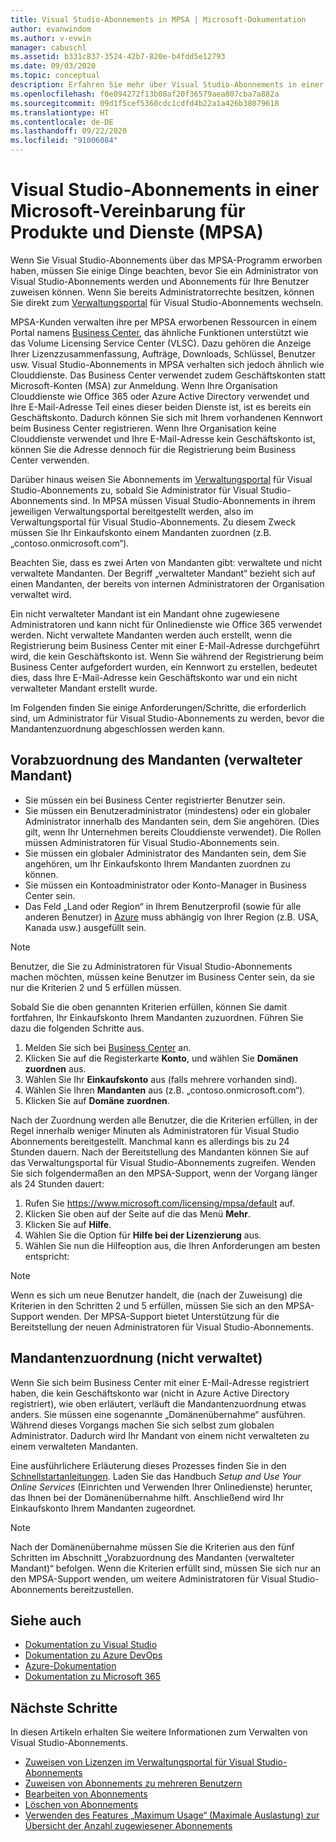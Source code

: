 ```yaml
---
title: Visual Studio-Abonnements in MPSA | Microsoft-Dokumentation
author: evanwindom
ms.author: v-evwin
manager: cabuschl
ms.assetid: b331c837-3524-42b7-820e-b4fdd5e12793
ms.date: 09/03/2020
ms.topic: conceptual
description: Erfahren Sie mehr über Visual Studio-Abonnements in einer Microsoft-Vereinbarung für Produkte und Dienste (MPSA).
ms.openlocfilehash: f0e894272f13b08af20f36579aea807cba7a882a
ms.sourcegitcommit: 09d1f5cef5360cdc1cdfd4b22a1a426b38079618
ms.translationtype: HT
ms.contentlocale: de-DE
ms.lasthandoff: 09/22/2020
ms.locfileid: "91006084"
---
```

# <a name="visual-studio-subscriptions-in-a-microsoft-products-and-services-agreement-mpsa"></a>Visual Studio-Abonnements in einer Microsoft-Vereinbarung für Produkte und Dienste (MPSA)
Wenn Sie Visual Studio-Abonnements über das MPSA-Programm erworben haben, müssen Sie einige Dinge beachten, bevor Sie ein Administrator von Visual Studio-Abonnements werden und Abonnements für Ihre Benutzer zuweisen können. Wenn Sie bereits Administratorrechte besitzen, können Sie direkt zum [Verwaltungsportal](https://manage.visualstudio.com/) für Visual Studio-Abonnements wechseln.

MPSA-Kunden verwalten ihre per MPSA erworbenen Ressourcen in einem Portal namens [Business Center](https://businessaccount.microsoft.com/Customer), das ähnliche Funktionen unterstützt wie das Volume Licensing Service Center (VLSC). Dazu gehören die Anzeige Ihrer Lizenzzusammenfassung, Aufträge, Downloads, Schlüssel, Benutzer usw. Visual Studio-Abonnements in MPSA verhalten sich jedoch ähnlich wie Clouddienste. Das Business Center verwendet zudem Geschäftskonten statt Microsoft-Konten (MSA) zur Anmeldung. Wenn Ihre Organisation Clouddienste wie Office 365 oder Azure Active Directory verwendet und Ihre E-Mail-Adresse Teil eines dieser beiden Dienste ist, ist es bereits ein Geschäftskonto. Dadurch können Sie sich mit Ihrem vorhandenen Kennwort beim Business Center registrieren. Wenn Ihre Organisation keine Clouddienste verwendet und Ihre E-Mail-Adresse kein Geschäftskonto ist, können Sie die Adresse dennoch für die Registrierung beim Business Center verwenden.

Darüber hinaus weisen Sie Abonnements im [Verwaltungsportal](https://manage.visualstudio.com/) für Visual Studio-Abonnements zu, sobald Sie Administrator für Visual Studio-Abonnements sind. In MPSA müssen Visual Studio-Abonnements in ihrem jeweiligen Verwaltungsportal bereitgestellt werden, also im Verwaltungsportal für Visual Studio-Abonnements. Zu diesem Zweck müssen Sie Ihr Einkaufskonto einem Mandanten zuordnen (z.B. „contoso.onmicrosoft.com“).

Beachten Sie, dass es zwei Arten von Mandanten gibt: verwaltete und nicht verwaltete Mandanten. Der Begriff „verwalteter Mandant“ bezieht sich auf einen Mandanten, der bereits von internen Administratoren der Organisation verwaltet wird.

Ein nicht verwalteter Mandant ist ein Mandant ohne zugewiesene Administratoren und kann nicht für Onlinedienste wie Office 365 verwendet werden. Nicht verwaltete Mandanten werden auch erstellt, wenn die Registrierung beim Business Center mit einer E-Mail-Adresse durchgeführt wird, die kein Geschäftskonto ist. Wenn Sie während der Registrierung beim Business Center aufgefordert wurden, ein Kennwort zu erstellen, bedeutet dies, dass Ihre E-Mail-Adresse kein Geschäftskonto war und ein nicht verwalteter Mandant erstellt wurde.

Im Folgenden finden Sie einige Anforderungen/Schritte, die erforderlich sind, um Administrator für Visual Studio-Abonnements zu werden, bevor die Mandantenzuordnung abgeschlossen werden kann.

## <a name="pre-tenant-association-managed-tenant"></a>Vorabzuordnung des Mandanten (verwalteter Mandant)
- Sie müssen ein bei Business Center registrierter Benutzer sein.
- Sie müssen ein Benutzeradministrator (mindestens) oder ein globaler Administrator innerhalb des Mandanten sein, dem Sie angehören. (Dies gilt, wenn Ihr Unternehmen bereits Clouddienste verwendet). Die Rollen müssen Administratoren für Visual Studio-Abonnements sein.
- Sie müssen ein globaler Administrator des Mandanten sein, dem Sie angehören, um Ihr Einkaufskonto Ihrem Mandanten zuordnen zu können.
- Sie müssen ein Kontoadministrator oder Konto-Manager in Business Center sein.
- Das Feld „Land oder Region“ in Ihrem Benutzerprofil (sowie für alle anderen Benutzer) in [Azure](https://portal.azure.com/) muss abhängig von Ihrer Region (z.B. USA, Kanada usw.) ausgefüllt sein. 

> [!NOTE]
> Benutzer, die Sie zu Administratoren für Visual Studio-Abonnements machen möchten, müssen keine Benutzer im Business Center sein, da sie nur die Kriterien 2 und 5 erfüllen müssen.

Sobald Sie die oben genannten Kriterien erfüllen, können Sie damit fortfahren, Ihr Einkaufskonto Ihrem Mandanten zuzuordnen. Führen Sie dazu die folgenden Schritte aus.
1. Melden Sie sich bei [Business Center](https://businessaccount.microsoft.com/Customer) an.
2. Klicken Sie auf die Registerkarte **Konto**, und wählen Sie **Domänen zuordnen** aus.
3. Wählen Sie Ihr **Einkaufskonto** aus (falls mehrere vorhanden sind).
4. Wählen Sie Ihren **Mandanten** aus (z.B. „contoso.onmicrosoft.com“).
5. Klicken Sie auf **Domäne zuordnen**.

Nach der Zuordnung werden alle Benutzer, die die Kriterien erfüllen, in der Regel innerhalb weniger Minuten als Administratoren für Visual Studio Abonnements bereitgestellt. Manchmal kann es allerdings bis zu 24 Stunden dauern. Nach der Bereitstellung des Mandanten können Sie auf das Verwaltungsportal für Visual Studio-Abonnements zugreifen. Wenden Sie sich folgendermaßen an den MPSA-Support, wenn der Vorgang länger als 24 Stunden dauert:
1. Rufen Sie <https://www.microsoft.com/licensing/mpsa/default> auf.
2. Klicken Sie oben auf der Seite auf die das Menü **Mehr**. 
3. Klicken Sie auf **Hilfe**.
4. Wählen Sie die Option für **Hilfe bei der Lizenzierung** aus.
5. Wählen Sie nun die Hilfeoption aus, die Ihren Anforderungen am besten entspricht: 

> [!NOTE]
> Wenn es sich um neue Benutzer handelt, die (nach der Zuweisung) die Kriterien in den Schritten 2 und 5 erfüllen, müssen Sie sich an den MPSA-Support wenden. Der MPSA-Support bietet Unterstützung für die Bereitstellung der neuen Administratoren für Visual Studio-Abonnements.

## <a name="tenant-association-unmanaged"></a>Mandantenzuordnung (nicht verwaltet)
Wenn Sie sich beim Business Center mit einer E-Mail-Adresse registriert haben, die kein Geschäftskonto war (nicht in Azure Active Directory registriert), wie oben erläutert, verläuft die Mandantenzuordnung etwas anders. Sie müssen eine sogenannte „Domänenübernahme“ ausführen. Während dieses Vorgangs machen Sie sich selbst zum globalen Administrator. Dadurch wird Ihr Mandant von einem nicht verwalteten zu einem verwalteten Mandanten.

Eine ausführlichere Erläuterung dieses Prozesses finden Sie in den [Schnellstartanleitungen](https://www.microsoft.com/Licensing/existing-customer/business-center-training-and-resources.aspx). Laden Sie das Handbuch *Setup and Use Your Online Services* (Einrichten und Verwenden Ihrer Onlinedienste) herunter, das Ihnen bei der Domänenübernahme hilft. Anschließend wird Ihr Einkaufskonto Ihrem Mandanten zugeordnet.

> [!NOTE]
> Nach der Domänenübernahme müssen Sie die Kriterien aus den fünf Schritten im Abschnitt „Vorabzuordnung des Mandanten (verwalteter Mandant)“ befolgen. Wenn die Kriterien erfüllt sind, müssen Sie sich nur an den MPSA-Support wenden, um weitere Administratoren für Visual Studio-Abonnements bereitzustellen.

## <a name="see-also"></a>Siehe auch
- [Dokumentation zu Visual Studio](/visualstudio/)
- [Dokumentation zu Azure DevOps](/azure/devops/)
- [Azure-Dokumentation](/azure/)
- [Dokumentation zu Microsoft 365](/microsoft-365/)

## <a name="next-steps"></a>Nächste Schritte
In diesen Artikeln erhalten Sie weitere Informationen zum Verwalten von Visual Studio-Abonnements.
- [Zuweisen von Lizenzen im Verwaltungsportal für Visual Studio-Abonnements](assign-license.md)
- [Zuweisen von Abonnements zu mehreren Benutzern](assign-license-bulk.md)
- [Bearbeiten von Abonnements](edit-license.md)
- [Löschen von Abonnements](delete-license.md)
- [Verwenden des Features „Maximum Usage“ (Maximale Auslastung) zur Übersicht der Anzahl zugewiesener Abonnements](maximum-usage.md)